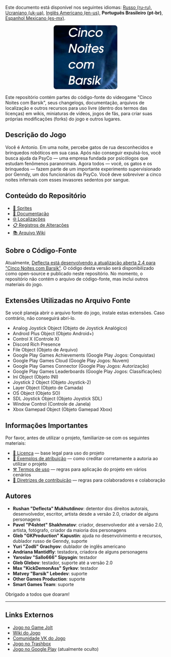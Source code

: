 Este documento está disponível nos seguintes idiomas: [Russo (ru-ru)](/docs/README_ru-ru.md), [Ucraniano (uk-ua)](/docs/README_uk-ua.md), [Inglês Americano (en-us)](/README.md), **Português Brasileiro (pt-br)**, [Espanhol Mexicano (es-mx)](/docs/README_es-mx.md).

<p align="center">
  <img src="/sprites/repo_icon_pt-br.png" alt="Ícone do repositório com o texto “Cinco noites com Barsik”" width="200" />
</p>

Este repositório contém partes do código-fonte do videogame "Cinco Noites com Barsik", seus changelogs, documentação, arquivos de localização e outros recursos para uso livre (dentro dos termos das licenças) em wikis, miniaturas de vídeos, jogos de fãs, para criar suas próprias modificações (forks) do jogo e outros lugares.

## Descrição do Jogo

Você é Antonio. Em uma noite, percebe gatos de rua desconhecidos e brinquedos robóticos em sua casa. Após não conseguir expulsá-los, você busca ajuda da PsyCo — uma empresa fundada por psicólogos que estudam fenômenos paranormais. Agora todos — você, os gatos e os brinquedos — fazem parte de um importante experimento supervisionado por Genndy, um dos funcionários da PsyCo. Você deve sobreviver a cinco noites infernais com esses invasores sedentos por sangue.

## Conteúdo do Repositório

* [👾 Sprites](/sprites/)
* [📖 Documentação](/docs/)
* [🌐 Localizações](/langs/)
* [📋 Registros de Alterações](/changelogs/)
* [📚 Arquivo Wiki](/wiki/)

## Sobre o Código-Fonte

Atualmente, [Deflecta está desenvolvendo a atualização aberta 2.4 para "Cinco Noites com Barsik"](https://github.com/RushanM/Five-Nights-with-Barsik/issues/2). O código desta versão será disponibilizado como open-source e publicado neste repositório. No momento, o repositório não contém o arquivo de código-fonte, mas inclui outros materiais do jogo.

## Extensões Utilizadas no Arquivo Fonte

Se você planeja abrir o arquivo fonte do jogo, instale estas extensões. Caso contrário, não conseguirá abri-lo.

* Analog Joystick Object (Objeto de Joystick Analógico)
* Android Plus Object (Objeto Android+)
* Control X (Controle X)
* Discord Rich Presence
* File Object (Objeto de Arquivo)
* Google Play Games Achievements (Google Play Jogos: Conquistas)
* Google Play Games Cloud (Google Play Jogos: Nuvem)
* Google Play Games Connector (Google Play Jogos: Autorização)
* Google Play Games Leaderboards (Google Play Jogos: Classificações)
* Ini Object (Objeto INI)
* Joystick 2 Object (Objeto Joystick-2)
* Layer Object (Objeto de Camada)
* OS Object (Objeto SO)
* SDL Joystick Object (Objeto Joystick SDL)
* Window Control (Controle de Janela)
* Xbox Gamepad Object (Objeto Gamepad Xbox)

## Informações Importantes

Por favor, antes de utilizar o projeto, familiarize-se com os seguintes materiais:

* [📜 Licença](/docs/LICENSE_pt-br.md) — base legal para uso do projeto
* [👤 Exemplos de atribuição](/docs/ATTRIBUTION_pt-br.md) — como creditar corretamente a autoria ao utilizar o projeto
* [⚒️ Termos de uso](/docs/TERMS_OF_USE_pt-br.md) — regras para aplicação do projeto em vários cenários
* [🤝 Diretrizes de contribuição](/docs/CONTRIBUTING_pt-br.md) — regras para colaboradores e colaboração

## Autores

* **Rushan "Deflecta" Mukhutdinov**: detentor dos direitos autorais, desenvolvedor, escritor, artista desde a versão 2.0, criador de alguns personagens
* **Pavel "P4shtet" Shakhmatov**: criador, desenvolvedor até a versão 2.0, artista, fotógrafo, criador da maioria dos personagens
* **Gleb "GKProduction" Kapustin**: ajuda no desenvolvimento e recursos, dublador russo de Genndy, suporte
* **Yuri "Zodli" Grachyov**: dublador de inglês americano
* **Andriana Mantidfly**: testadora, criadora de alguns personagens
* **Yaroslav "Sallo666" Sipyagin**: testador
* **Gleb Glebov**: testador, suporte até a versão 2.0
* **Max "KickDemonAss" Syrkov**: testador
* **Matvey "Barsik" Lebedev**: suporte
* **Other Games Production**: suporte
* **Smart Games Team**: suporte

Obrigado a todos que doaram!

---

## Links Externos

* [Jogo no Game Jolt](https://gamejolt.com/games/fnwb/653514)
* [Wiki do Jogo](https://five-nights-with-barsik.fandom.com/ru/wiki/Вики_серий_«Одна_ночь_с_Котей»_и_«Пять_ночей_с_Барсиком»)
* [Comunidade VK do Jogo](https://vk.com/fivenightswithbarsik)
* [Jogo no Trashbox](https://trashbox.ru/link/pyat-nochej-u-barsika-android)
* [Jogo no Google Play](https://play.google.com/store/apps/details?id=ru.deflecta.fnwb) (atualmente oculto)
